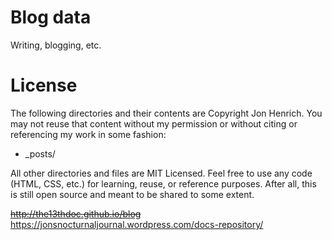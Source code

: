 Blog data
=======

Writing, blogging, etc.

License
=======
The following directories and their contents are Copyright Jon Henrich. You may not reuse that content without my permission or without citing or referencing my work in some fashion:

* _posts/


All other directories and files are MIT Licensed. Feel free to use any code (HTML, CSS, etc.) for learning, reuse, or reference purposes. After all, this is still open source and meant to be shared to some extent.


~~http://the13thdoc.github.io/blog~~
https://jonsnocturnaljournal.wordpress.com/docs-repository/
